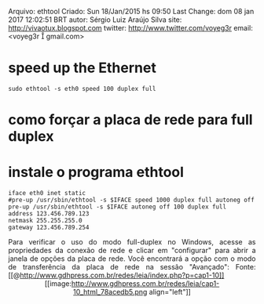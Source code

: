 Arquivo: ethtool
Criado: Sun 18/Jan/2015 hs 09:50
Last Change: dom 08 jan 2017 12:02:51 BRT
autor: Sérgio Luiz Araújo Silva
site: http://vivaotux.blogspot.com
twitter: http://www.twitter.com/voyeg3r
email: <voyeg3r  gmail.com>


# speed up the Ethernet

    sudo ethtool -s eth0 speed 100 duplex full

# como forçar a placa de rede para full duplex


# instale o programa ethtool

    iface eth0 inet static
    #pre-up /usr/sbin/ethtool -s $IFACE speed 1000 duplex full autoneg off
    pre-up /usr/sbin/ethtool -s $IFACE autoneg off 100 duplex full
    address 123.456.789.123
    netmask 255.255.255.0
    gateway 123.456.789.254


<span style="display: block; text-align: JUSTIFY;"> Para verificar o uso do modo full-duplex no Windows, acesse as propriedades da conexão de rede e clicar em
"configurar" para abrir a janela de opções da placa de rede. Você encontrará a opção com o
modo de transferência da placa de rede na sessão "Avançado":
Fonte: [[@http://www.gdhpress.com.br/redes/leia/index.php?p=cap1-10]]
</span>
<span style="display: block; text-align: CENTER;">[[image:http://www.gdhpress.com.br/redes/leia/cap1-10_html_78acedb5.png align="left"]]</span>
